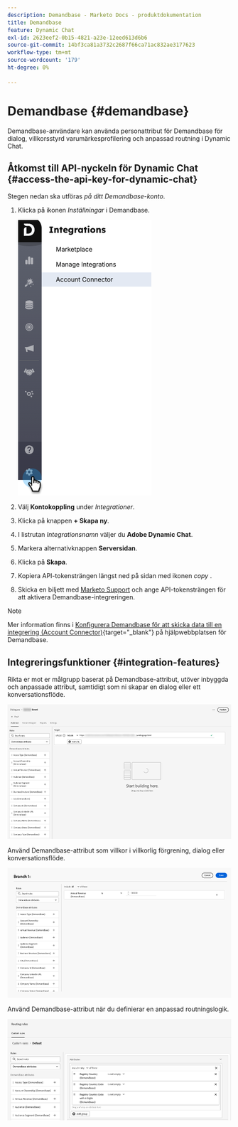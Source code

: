 ```yaml
---
description: Demandbase - Marketo Docs - produktdokumentation
title: Demandbase
feature: Dynamic Chat
exl-id: 2623eef2-0b15-4821-a23e-12eed613d6b6
source-git-commit: 14bf3ca81a3732c2687f66ca71ac832ae3177623
workflow-type: tm+mt
source-wordcount: '179'
ht-degree: 0%

---
```


# Demandbase {#demandbase}

Demandbase-användare kan använda personattribut för Demandbase för dialog, villkorsstyrd varumärkesprofilering och anpassad routning i Dynamic Chat.

## Åtkomst till API-nyckeln för Dynamic Chat {#access-the-api-key-for-dynamic-chat}

Stegen nedan ska utföras _på ditt Demandbase-konto_.

1. Klicka på ikonen _Inställningar_ i Demandbase.

   ![](assets/demandbase-1.png)

1. Välj **Kontokoppling** under _Integrationer_.

1. Klicka på knappen **+ Skapa ny**.

1. I listrutan _Integrationsnamn_ väljer du **Adobe Dynamic Chat**.

1. Markera alternativknappen **Serversidan**.

1. Klicka på **Skapa**.

1. Kopiera API-tokensträngen längst ned på sidan med ikonen _copy_ .

1. Skicka en biljett med [Marketo Support](https://nation.marketo.com/t5/support/ct-p/Support) och ange API-tokensträngen för att aktivera Demandbase-integreringen.

>[!NOTE]
>
>Mer information finns i [Konfigurera Demandbase för att skicka data till en integrering (Account Connector)](https://support.demandbase.com/hc/en-us/articles/360057169531-Set-Up-Demandbase-to-Send-Data-to-an-Integration-Account-Connector){target="_blank"} på hjälpwebbplatsen för Demandbase.

## Integreringsfunktioner {#integration-features}

Rikta er mot er målgrupp baserat på Demandbase-attribut, utöver inbyggda och anpassade attribut, samtidigt som ni skapar en dialog eller ett konversationsflöde.

![](assets/demandbase-2.png)

Använd Demandbase-attribut som villkor i villkorlig förgrening, dialog eller konversationsflöde.

![](assets/demandbase-3.png)

Använd Demandbase-attribut när du definierar en anpassad routningslogik.

![](assets/demandbase-4.png)
